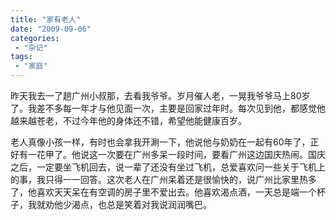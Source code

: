 ```yaml
---
title: "家有老人"
date: "2009-09-06"
categories:
 - "杂记"
tags: 
 - "家庭"
---
```


昨天我去一了趟广州小叔那，去看我爷爷。岁月催人老，一晃我爷爷马上80岁了。我差不多每一年才与他见面一次，主要是回家过年时。每次见到他，都感觉他越来越苍老，不过今年他的身体还不错，希望他能健康百岁。
<!--more-->

老人真像小孩一样，有时也会拿我开涮一下，他说他与奶奶在一起有60年了，正好有一花甲了。他说这一次要在广州多呆一段时间，要看广州这边国庆热闹。国庆之后，一定要坐飞机回去，说一辈了还没有坐过飞机，总爱喜欢问一些关于飞机上的事，我只得一一回答。这次老人在广州呆着还是很愉快的，说广州比家里热多了，他喜欢天天呆在有空调的房子里不爱出去。他喜欢渴点酒，一天总是端一个杯子，我就劝他少渴点，也总是笑着对我说润润嘴巴。
